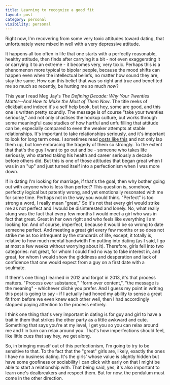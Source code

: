 ```yaml
---
title: Learning to recognize a good fit
layout: post
category: personal
visibility: personal
---
```


Right now, I'm recovering from some very toxic attitudes toward dating, that unfortunately were mixed in well with a very depressive attitude.

It happens all too often in life that one starts with a perfectly reasonable, healthy attitude, then finds after carrying it a bit - not even exaggerating it or carrying it to an extreme - it becomes very, very toxic. Perhaps this is a phenomenon more typical to bipolar people, because the mood shifts can happen even when the intellectual beliefs, no matter how sound they are, stay the same. How can this belief that was so right and true and benefited me so much so recently, be hurting me so much *now*?

This year I read Meg Jay's *The Defining Decade: Why Your Twenties Matter--And How to Make the Most of Them Now*. The title reeks of clickbait and indeed it's a self help book, but hey, some are good, and this one is written pretty soundly. The message is of course "take your twenties seriously," and not only chastises the hookup culture, but works through some meaningful case studies of how hurtful and unfulfilling that attitude can be, especially compared to even the weaker attempts at stable relationships. It's important to take relationships seriously, and it's important to look for long term ones. I sometimes read [posts like this](https://medium.com/architecting-a-life/cff4161f551c) and not only lap them up, but love embracing the tragedy of them so strongly. To the extent that that's the guy I want to go out and be - someone who takes life seriously, who started taking his health and career seriously a decade before others did. But this is one of those attitudes that began great when I was in an "up" and just turned itself into a perfectionism when I was more down.

If in dating I'm looking for marriage, if that's the goal, then why bother going out with anyone who is less than perfect? This question is, somehow, perfectly logical but patently wrong, and yet emotionally resonated with me for some time. Perhaps not in the way you would think. "Perfect" is too strong a word, I really mean "great." So it's not that every girl would strike me as not perfect and I would be disinterested and lonely. No, what really stung was the fact that every few months I would meet a girl who was in fact that great. Great in her own right and who feels like everything I am looking for. And of course, imperfect, because it would be so wrong to date someone perfect. And meeting a great girl every few months or so does not strike me as too infrequent by the standards of life, except, it totally is, relative to how much mental bandwidth I'm putting into dating (as I said, I go at most a few weeks without worrying about it). Therefore, girls fell into two categories: not great, for whom I could find no way to fake interest in, and great, for whom I would show the giddiness and desperation and lack of confidence that one would expect from a guy on a first date with a soulmate.

If there's one thing I learned in 2012 and forgot in 2013, it's that process matters. "Process over substance," "form over content,", "the message is the meaning" - whichever clichè you prefer. And I guess my point in writing this post is going to say - if I actually had honed my ability to sense a great fit from before we even knew each other well, then I had accordingly stopped paying attention to the process entirely.

I think one thing that's very important in dating is for guy and girl to have a trait in them that strikes the other party as a little awkward and cute. Something that says you're at my level, I get you so you can relax around me and I in turn can relax around you. That's how imperfections should feel, like little cues that say hey, we get along.

So, in bringing myself out of this perfectionism, I'm going to try to be sensitive to that. To the fact that the "great" girls are, likely, exactly the ones I have no business dating. It's the girls' whose value is slightly hidden but have some goofiness or sociability I can click with early on that I might be able to start a relationship with. That being said, yes, it's also important to learn one's dealbreakers and respect them. But for now, the pendulum must come in the other direction.
